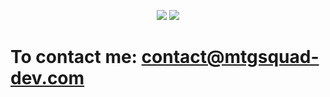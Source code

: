 <p align="center">
  <img src="https://github-readme-stats.vercel.app/api?username=mtgsquad&show_icons=true&count_private=true&include_all_commits=true&hide_border=true"/>
  <img src="https://github-readme-stats.vercel.app/api/top-langs/?username=mtgsquad&layout=compact&count_private=true&include_all_commits=true&hide_border=true&langs_count=10"/>
</p>

# To contact me: contact@mtgsquad-dev.com
